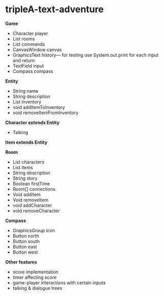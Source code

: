 # tripleA-text-adventure

<b> Game </b>

- Character player
- List <Room> rooms
- List <String> commands
- CanvasWindow canvas
- GraphicsText history— for testing use System.out.print for each input and return
- TextField input
- Compass compass


<b> Entity </b>

- String name
- String description
- List<Entity> inventory
- void addItemToInventory
- void removeItemFromInventory

<b> Character extends Entity </b>

- Talking

<b> Item extends Entity </b>




<b> Room </b>

- List<Entity> characters
- List<Entity> items
- String description
- String story
- Boolean firstTime
- Room[] connections
- Void addItem
- Void removeItem
- void addCharacter
- void removeCharacter

<b> Compass </b>

- GraphicsGroup icon
- Button north
- Button south
- Button east
- Button west



<b> Other features </b>

- score implementation
- timer affecting score
- game-player interactions with certain inputs
- talking & dialogue trees